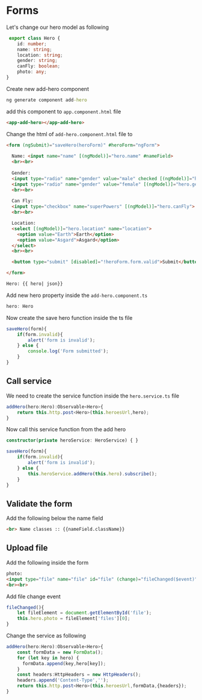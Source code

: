 # Forms

Let's change our hero model as following 
```typescript
 export class Hero {
    id: number;
    name: string;
    location: string;
    gender: string;
    canFly: boolean;
    photo: any;
}
```

Create new add-hero component
```cmd
ng generate component add-hero
```

add this component to `app.component.html` file
```html
<app-add-hero></app-add-hero>
```

Change the html of `add-hero.component.html` file to 
```html
<form (ngSubmit)="saveHero(heroForm)" #heroForm="ngForm">
  
  Name: <input name="name" [(ngModel)]="hero.name" #nameField>
  <br><br>
  
  Gender:   
  <input type="radio" name="gender" value="male" checked [(ngModel)]="hero.gender"> Male
  <input type="radio" name="gender" value="female" [(ngModel)]="hero.gender"> Female
  <br><br>
  
  Can Fly: 
  <input type="checkbox" name="superPowers" [(ngModel)]="hero.canFly">
  <br><br>

  Location: 
  <select [(ngModel)]="hero.location" name="location">
    <option value="Earth">Earth</option>
    <option value="Asgard">Asgard</option>
  </select>
  <br><br>

  <button type="submit" [disabled]="!heroForm.form.valid">Submit</button>

</form>

Hero: {{ hero| json}}
```

Add new hero property inside the `add-hero.component.ts`
```typescript
hero: Hero
```

Now create the save hero function inside the ts file
```typescript
saveHero(form){
    if(form.invalid){
        alert('form is invalid');
    } else {
        console.log('Form submitted');
    }
}
```

## Call service

We need to create the service function inside the `hero.service.ts` file
```typescript
addHero(hero:Hero):Observable<Hero>{
    return this.http.post<Hero>(this.heroesUrl,hero);
}
```

Now call this service function from the add hero
```typescript
constructor(private heroService: HeroService) { }

saveHero(form){
    if(form.invalid){
        alert('form is invalid');
    } else {
        this.heroService.addHero(this.hero).subscribe();
    }
}
```

## Validate the form 

Add the following below the name field
``` html
<br> Name classes :: {{nameField.className}}
```

## Upload file
Add the following inside the form 
```html 
photo: 
<input type="file" name="file" id="file" (change)="fileChanged($event)">
<br><br>
```

Add file change event
```typescript
fileChanged(){
    let fileElement = document.getElementById('file'); 
    this.hero.photo = fileElement['files'][0];
}
```

Change the service as following
```typescript
addHero(hero:Hero):Observable<Hero>{
    const formData = new FormData();
    for (let key in hero) {
      formData.append(key,hero[key]);
    }
    const headers:HttpHeaders = new HttpHeaders();
    headers.append('Content-Type','');
    return this.http.post<Hero>(this.heroesUrl,formData,{headers});
}
```
